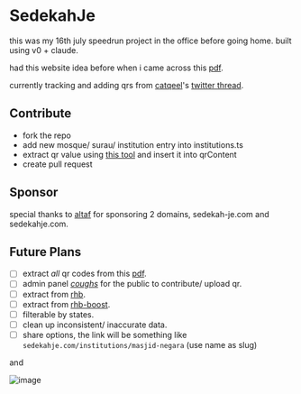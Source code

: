 # SedekahJe

this was my 16th july speedrun project in the office before going home. built using v0 + claude.

had this website idea before when i came across this [pdf](https://www.muamalat.com.my/wp-content/uploads/2023/10/LIST-OF-QR-CODE-FOR-E-DERMA.pdf).

currently tracking and adding qrs from [catqeel](https://x.com/catqeel)'s [twitter thread](https://x.com/catqeel/status/1822939660135645502).

## Contribute

- fork the repo
- add new mosque/ surau/ institution entry into institutions.ts
- extract qr value using [this tool](https://qrcoderaptor.com/) and insert it into qrContent
- create pull request

## Sponsor

special thanks to [altaf](https://x.com/danielminho_?s=21&t=uaExBAqkDxtuY8KYLJBCLQ) for sponsoring 2 domains, sedekah-je.com and sedekahje.com. 

## Future Plans

- [ ] extract *all* qr codes from this [pdf](https://www.muamalat.com.my/wp-content/uploads/2023/10/LIST-OF-QR-CODE-FOR-E-DERMA.pdf).
- [ ] admin panel [*coughs*](https://filamentphp.com/) for the public to contribute/ upload qr.
- [ ] extract from [rhb](https://www.rhbgroup.com/jomderma/index.html).
- [ ] extract from [rhb-boost](https://www.rhbgroup.com/-/media/Microsites/syuqr/files/Senarai_31_Institusi_Berdaftar_dgn_syuQR_02042019_V2.pdf).
- [ ] filterable by states.
- [ ] clean up inconsistent/ inaccurate data.
- [ ] share options, the link will be something like `sedekahje.com/institutions/masjid-negara` (use name as slug)

and 

![image](https://github.com/user-attachments/assets/91858011-8629-455d-af59-d137fe8803d5)

